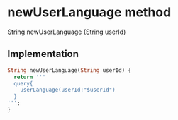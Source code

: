 


# newUserLanguage method








[String](https://api.flutter.dev/flutter/dart-core/String-class.html) newUserLanguage
([String](https://api.flutter.dev/flutter/dart-core/String-class.html) userId)








## Implementation

```dart
String newUserLanguage(String userId) {
  return '''
  query{
    userLanguage(userId:"$userId")
  }
''';
}
```







